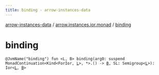 ```yaml
---
title: binding - arrow-instances-data
---
```


[arrow-instances-data](../index.html) / [arrow.instances.ior.monad](index.html) / [binding](./binding.html)

# binding

`@JvmName("binding") fun <L, B> binding(arg0: suspend MonadContinuation<Kind<ForIor, `[`L`](binding.html#L)`>, *>.() -> `[`B`](binding.html#B)`, SL: Semigroup<`[`L`](binding.html#L)`>): Ior<`[`L`](binding.html#L)`, `[`B`](binding.html#B)`>`